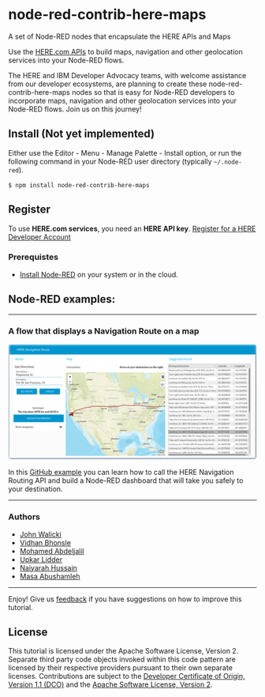 # node-red-contrib-here-maps
A set of Node-RED nodes that encapsulate the HERE APIs and Maps

Use the [HERE.com APIs](https://developer.here.com/documentation) to build maps, navigation and other geolocation services into your Node-RED flows.

The HERE and IBM Developer Advocacy teams, with welcome assistance from our developer ecosystems, are planning to create these node-red-contrib-here-maps nodes so that is easy for Node-RED developers to incorporate maps, navigation and other geolocation services into your Node-RED flows.  Join us on this journey!

## Install (Not yet implemented)

Either use the Editor - Menu - Manage Palette - Install option, or run the following command in your Node-RED user directory (typically `~/.node-red`).
```
$ npm install node-red-contrib-here-maps
```

## Register

To use **HERE.com services**, you need an **HERE API key**.  [Register for a HERE Developer Account](https://developer.here.com/sign-up?create=Freemium-Basic)

### Prerequistes

- [Install Node-RED](https://nodered.org/docs/getting-started/) on your system or in the cloud.

## Node-RED examples:
---
### A flow that displays a Navigation Route on a map

![HERE Navigation Dashboard](https://raw.githubusercontent.com/johnwalicki/Node-RED-HERE-Navigation/master/screenshots/Node-RED-HERE-Navigation-dashboard.png?raw=true "HERE Navigation Dashboard")

In this [GitHub example](https://github.com/johnwalicki/Node-RED-HERE) you can learn how to call the HERE Navigation Routing API and build a Node-RED dashboard that will take you safely to your destination.

---

### Authors

- [John Walicki](https://github.com/johnwalicki)
- [Vidhan Bhonsle](https://github.com/vidhanbhonsle)
- [Mohamed Abdeljalil](https://github.com/igalilu)
- [Upkar Lidder](https://github.com/lidderupk)
- [Naiyarah Hussain](https://github.com/naisofly)
- [Masa Abushamleh](https://github.com/nerdingitout)

___

Enjoy!  Give us [feedback](https://github.com/johnwalicki/node-red-contrib-here-maps/issues) if you have suggestions on how to improve this tutorial.

## License

This tutorial is licensed under the Apache Software License, Version 2.  Separate third party code objects invoked within this code pattern are licensed by their respective providers pursuant to their own separate licenses. Contributions are subject to the [Developer Certificate of Origin, Version 1.1 (DCO)](https://developercertificate.org/) and the [Apache Software License, Version 2](http://www.apache.org/licenses/LICENSE-2.0.txt).
